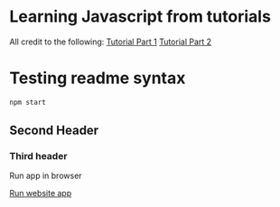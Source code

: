 # Learning Javascript from tutorials


All credit to the following:
[Tutorial Part 1](https://codeburst.io/build-a-simple-weather-app-with-node-js-in-just-16-lines-of-code-32261690901d)
[Tutorial Part 2](https://codeburst.io/build-a-weather-website-in-30-minutes-with-node-js-express-openweather-a317f904897b)

# Testing readme syntax
```bash
npm start
```

## Second Header

### Third header

Run app in browser 

[Run website app](http://192.168.23.74:3000/weather)


